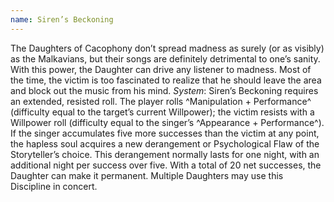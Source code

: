```yaml
---
name: Siren’s Beckoning
---
```


The Daughters of Cacophony don’t spread madness as surely (or as visibly) as the Malkavians, but their songs are definitely detrimental to one’s sanity. With this power, the Daughter can drive any listener to madness. Most of the time, the victim is too fascinated to realize that he should leave the area and block out the music from his mind.
_System_: Siren’s Beckoning requires an extended, resisted roll. The player rolls ^Manipulation + Performance^ (difficulty equal to the target’s current Willpower); the victim resists with a Willpower roll (difficulty equal to the singer’s ^Appearance + Performance^). If the singer accumulates five more successes than the victim at any point, the hapless soul acquires a new derangement or Psychological Flaw of the Storyteller’s choice. This derangement normally lasts for one night, with an additional night per success over five. With a total of 20 net successes, the Daughter can make it permanent. Multiple Daughters may use this Discipline in concert.